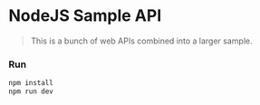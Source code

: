 # NodeJS Sample API

> This is a bunch of web APIs combined into a larger sample.


### Run

```sh
npm install
npm run dev
```
